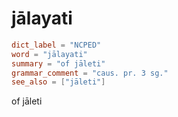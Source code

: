 # jālayati

``` toml
dict_label = "NCPED"
word = "jālayati"
summary = "of jāleti"
grammar_comment = "caus. pr. 3 sg."
see_also = ["jāleti"]
```

of jāleti

